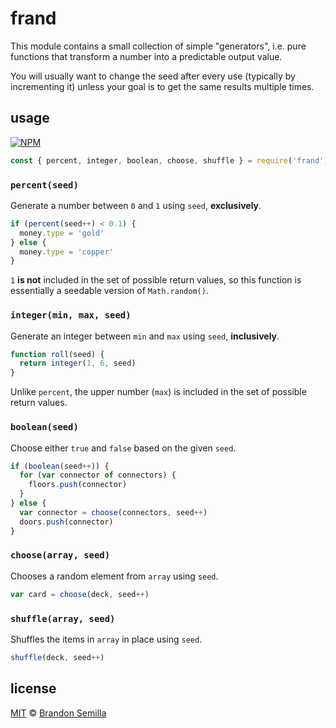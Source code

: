 # frand
This module contains a small collection of simple "generators", i.e. pure functions that transform a number into a predictable output value.

You will usually want to change the seed after every use (typically by incrementing it) unless your goal is to get the same results multiple times.

## usage
[![NPM](https://nodei.co/npm/frand.png?mini)](https://www.npmjs.com/package/frand)
```js
const { percent, integer, boolean, choose, shuffle } = require('frand')
```

### `percent(seed)`
Generate a number between `0` and `1` using `seed`, **exclusively**.
```js
if (percent(seed++) < 0.1) {
  money.type = 'gold'
} else {
  money.type = 'copper'
}
```
`1` **is not** included in the set of possible return values, so this function is essentially a seedable version of `Math.random()`.

### `integer(min, max, seed)`
Generate an integer between `min` and `max` using `seed`, **inclusively**.
```js
function roll(seed) {
  return integer(1, 6, seed)
}
```
Unlike `percent`, the upper number (`max`) is included in the set of possible return values.

### `boolean(seed)`
Choose either `true` and `false` based on the given `seed`.
```js
if (boolean(seed++)) {
  for (var connector of connectors) {
    floors.push(connector)
  }
} else {
  var connector = choose(connectors, seed++)
  doors.push(connector)
}
```

### `choose(array, seed)`
Chooses a random element from `array` using `seed`.
```js
var card = choose(deck, seed++)
```

### `shuffle(array, seed)`
Shuffles the items in `array` in place using `seed`.
```js
shuffle(deck, seed++)
```

## license
[MIT](https://opensource.org/licenses/MIT) © [Brandon Semilla](https://git.io/semibran)
